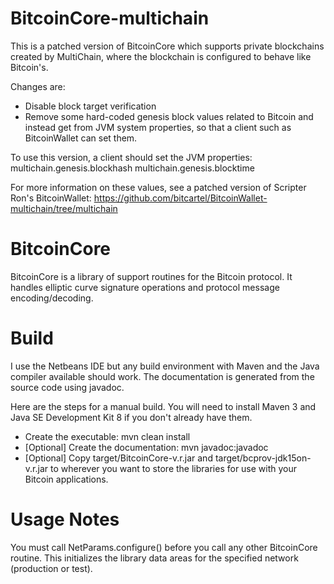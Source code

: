 BitcoinCore-multichain
======================

This is a patched version of BitcoinCore which supports private blockchains created by MultiChain, where the blockchain is configured to behave like Bitcoin's.

Changes are:
- Disable block target verification
- Remove some hard-coded genesis block values related to Bitcoin and instead get from JVM system properties, so that a client such as BitcoinWallet can set them.

To use this version, a client should set the JVM properties:
multichain.genesis.blockhash
multichain.genesis.blocktime

For more information on these values, see a patched version of Scripter Ron's BitcoinWallet:
https://github.com/bitcartel/BitcoinWallet-multichain/tree/multichain


BitcoinCore
===========

BitcoinCore is a library of support routines for the Bitcoin protocol.  It handles elliptic curve signature operations and protocol message encoding/decoding.


Build
=====

I use the Netbeans IDE but any build environment with Maven and the Java compiler available should work.  The documentation is generated from the source code using javadoc.

Here are the steps for a manual build.  You will need to install Maven 3 and Java SE Development Kit 8 if you don't already have them.

  - Create the executable: mvn clean install
  - [Optional] Create the documentation: mvn javadoc:javadoc
  - [Optional] Copy target/BitcoinCore-v.r.jar and target/bcprov-jdk15on-v.r.jar to wherever you want to store the libraries for use with your Bitcoin applications.

  
Usage Notes
===========

You must call NetParams.configure() before you call any other BitcoinCore routine.  This initializes the library data areas for the specified network (production or test).

